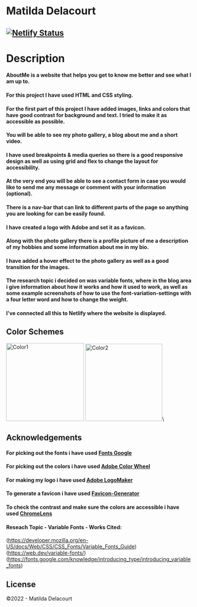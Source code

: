 # Matilda Delacourt

## [![Netlify Status](https://api.netlify.com/api/v1/badges/b0194c27-3cc3-4586-a619-3357c2b5a20e/deploy-status)](https://app.netlify.com/sites/about-me-matilda-delacourt/deploys)

# Description
#### AboutMe is a website that helps you get to know me better and see what I am up to.
#### For this project I have used HTML and CSS styling. 
#### For the first part of this project I have added images, links and colors that have good contrast for background and text. I tried to make it as accessible as possible. 
#### You will be able to see my photo gallery, a blog about me and a short video.
#### I have used breakpoints & media queries so there is a good responsive design as well as using grid and flex to change the layout for accessibility.
#### At the very end you will be able to see a contact form in case you would like to send me any message or comment with your information (optional).
#### There is a nav-bar that can link to different parts of the page so anything you are looking for can be easily found.
#### I have created a logo with Adobe and set it as a favicon.
#### Along with the photo gallery there is a profile picture of me a description of my hobbies and some information about me in my bio.
#### I have added a hover effect to the photo gallery as well as a good transition for the images.
#### The research topic i decided on was variable fonts, where in the blog area i give information about how it works and how it used to work, as well as some example screenshots of how to use the font-variation-settings with a four letter word and how to change the weight.
#### I've connected all this to Netlify where the website is displayed.


## Color Schemes
<img width="210" alt="Color1" src="https://user-images.githubusercontent.com/73936419/164521000-817b67fa-8215-4b56-8f11-912d5c8fa4f0.png"> <img width="208" alt="Color2" src="https://user-images.githubusercontent.com/73936419/164521012-ee203773-f1a5-4529-9e94-3e867e6f1db0.png">\


## Acknowledgements

#### For picking out the fonts i have used [Fonts Google](https://fonts.google.com)
#### For picking out the colors i have used [Adobe Color Wheel](https://color.adobe.com/create/color-wheel)
#### For making my logo i have used [Adobe LogoMaker](https://express.adobe.com/express-apps/logomaker/)
#### To generate a favicon i have used [Favicon-Generator](https://www.favicon-generator.org)
#### To check the contrast and make sure the colors are accessible i have used [ChromeLens](https://chrome.google.com/webstore/detail/chromelens/idikgljglpfilbhaboonnpnnincjhjkd?hl=en)
#### Reseach Topic - Variable Fonts - Works Cited:
(https://developer.mozilla.org/en-US/docs/Web/CSS/CSS_Fonts/Variable_Fonts_Guide)
(https://web.dev/variable-fonts/)
(https://fonts.google.com/knowledge/introducing_type/introducing_variable_fonts)



## License
©2022 - Matilda Delacourt
